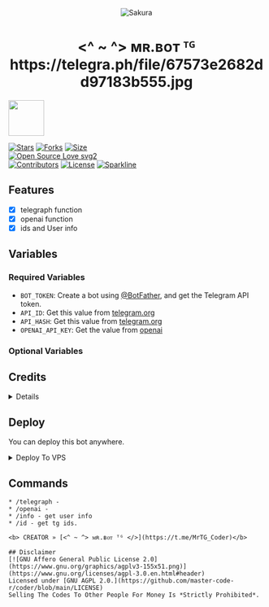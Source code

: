 <p align="center">
  <img src="https://telegra.ph/file/67a238112341dc2da77d9.jpg" alt="Sakura">
</p>
<h1 align="center">
  <b><^ ~ ^> ᴍʀ.ʙᴏᴛ ᵀᴳ </>https://telegra.ph/file/67573e2682dd97183b555.jpg</b>
</h1>

<a href="https://t.me/Unni0240">
  <img src="https://img.shields.io/badge/Join-blue?logo=telegram" width="70">

[![Stars](https://img.shields.io/github/stars/Devil-Botz/Elsa?style=flat-square&color=yellow)](https://github.com/Devil-Botz/Elsa/stargazers)
[![Forks](https://img.shields.io/github/forks/Devil-Botz/Elsa?style=flat-square&color=orange)](https://github.com/Devil-Botz/Elsa/fork)
[![Size](https://img.shields.io/github/repo-size/Devil-Botz/Elsa?style=flat-square&color=green)](https://github.com/Devil-Botz/Elsa)   
[![Open Source Love svg2](https://badges.frapsoft.com/os/v2/open-source.svg?v=103)](https://github.com/Devil-Botz/Elsa)   
[![Contributors](https://img.shields.io/github/contributors/Devil-Botz/Elsa?style=flat-square&color=green)](https://github.com/Devil-Botz/Elsa/graphs/contributors)
[![License](https://img.shields.io/badge/License-AGPL-blue)](https://github.com/Devil-Botz/Elsa/blob/main/LICENSE)
[![Sparkline](https://stars.medv.io/Devil-Botz/Elsa.svg)](https://stars.medv.io/Devil-Botz/Elsa)
## Features

- [x] telegraph function
- [x] openai function
- [x] ids and User info 

## Variables

### Required Variables
* `BOT_TOKEN`: Create a bot using [@BotFather](https://telegram.dog/BotFather), and get the Telegram API token.
* `API_ID`: Get this value from [telegram.org](https://my.telegram.org/apps)
* `API_HASH`: Get this value from [telegram.org](https://my.telegram.org/apps)
* `OPENAI_API_KEY`: Get the value from [openai](https://platform.openai.com/api-keys)

### Optional Variables

## Credits
<details>
 Thanks To [<^ ~ ^> ᴍʀ.ʙᴏᴛ ᵀᴳ </>](https://github.com/master-code-r) owner and thinking about new feature 


</details>

## Deploy
You can deploy this bot anywhere.
<details><summary>Deploy To VPS</summary>
<p>
<pre>
git clone https://github.com/master-code-r/coder
# Install Packages
pip3 install -U -r requirements.txt
Edit info.py with variables as given below then run bot
python3 bot.py
</pre>
</p>
</details>

## Commands

```
* /telegraph -
* /openai - 
* /info - get user info
* /id - get tg ids.

<b> CREATOR » [<^ ~ ^> ᴍʀ.ʙᴏᴛ ᵀᴳ </>](https://t.me/MrTG_Coder)</b>

## Disclaimer
[![GNU Affero General Public License 2.0](https://www.gnu.org/graphics/agplv3-155x51.png)](https://www.gnu.org/licenses/agpl-3.0.en.html#header)    
Licensed under [GNU AGPL 2.0.](https://github.com/master-code-r/coder/blob/main/LICENSE)
Selling The Codes To Other People For Money Is *Strictly Prohibited*.
